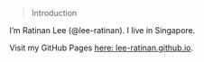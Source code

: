 > Introduction

I’m Ratinan Lee (@lee-ratinan). I live in Singapore.

Visit my GitHub Pages [here: lee-ratinan.github.io](https://lee-ratinan.github.io).
